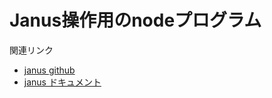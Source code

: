 # Janus操作用のnodeプログラム
関連リンク
+ [janus github](https://github.com/meetecho/janus-gateway)
+ [janus ドキュメント](https://janus.conf.meetecho.com/docs/index.html)